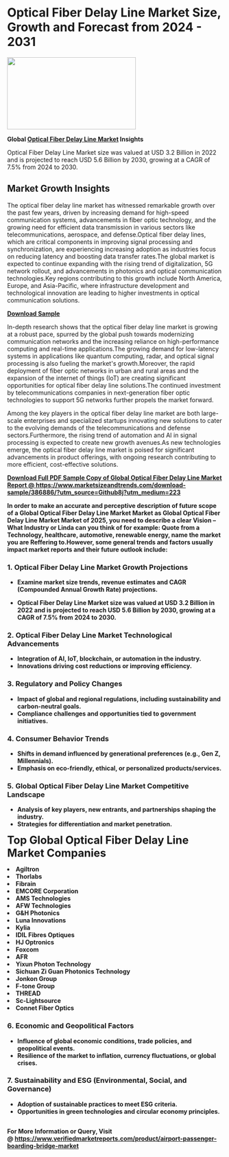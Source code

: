 <H1>Optical Fiber Delay Line Market Size, Growth and Forecast from 2024 - 2031</H1><img class="aligncenter size-medium wp-image-584254" src="https://thirdeyenews.in/wp-content/uploads/2024/09/Global-Market-Research-300x168.jpeg" alt="" width="300" height="168" /><p><strong>Global&nbsp;<a href="https://www.marketsizeandtrends.com/download-sample/386886/?utm_source=Github8j?utm_medium=223">Optical Fiber Delay Line Market</a> Insights</strong></p><p>Optical Fiber Delay Line Market size was valued at USD 3.2 Billion in 2022 and is projected to reach USD 5.6 Billion by 2030, growing at a CAGR of 7.5% from 2024 to 2030.</p><p><h2>Market Growth Insights</h2> <p>The optical fiber delay line market has witnessed remarkable growth over the past few years, driven by increasing demand for high-speed communication systems, advancements in fiber optic technology, and the growing need for efficient data transmission in various sectors like telecommunications, aerospace, and defense.Optical fiber delay lines, which are critical components in improving signal processing and synchronization, are experiencing increasing adoption as industries focus on reducing latency and boosting data transfer rates.The global market is expected to continue expanding with the rising trend of digitalization, 5G network rollout, and advancements in photonics and optical communication technologies.Key regions contributing to this growth include North America, Europe, and Asia-Pacific, where infrastructure development and technological innovation are leading to higher investments in optical communication solutions.</p> <p><strong><a href="download_sample_link">Download Sample</a></strong></p> <p>In-depth research shows that the optical fiber delay line market is growing at a robust pace, spurred by the global push towards modernizing communication networks and the increasing reliance on high-performance computing and real-time applications.The growing demand for low-latency systems in applications like quantum computing, radar, and optical signal processing is also fueling the market's growth.Moreover, the rapid deployment of fiber optic networks in urban and rural areas and the expansion of the internet of things (IoT) are creating significant opportunities for optical fiber delay line solutions.The continued investment by telecommunications companies in next-generation fiber optic technologies to support 5G networks further propels the market forward.</p> <p>Among the key players in the optical fiber delay line market are both large-scale enterprises and specialized startups innovating new solutions to cater to the evolving demands of the telecommunications and defense sectors.Furthermore, the rising trend of automation and AI in signal processing is expected to create new growth avenues.As new technologies emerge, the optical fiber delay line market is poised for significant advancements in product offerings, with ongoing research contributing to more efficient, cost-effective solutions.</p> <p><strong><a href="get_more_link"></p><p><span class=""><strong>Download Full PDF Sample Copy of Global Optical Fiber Delay Line Market Report</strong> @ <a href="https://www.marketsizeandtrends.com/download-sample/386886/?utm_source=Github8j?utm_medium=223" target="_blank">https://www.marketsizeandtrends.com/download-sample/386886/?utm_source=Github8j?utm_medium=223</a></span></p><p>In order to make an accurate and perceptive description of future scope of a Global&nbsp;Optical Fiber Delay Line Market Market as Global&nbsp;Optical Fiber Delay Line Market Market of 2025, you need to describe a clear Vision &ndash; What Industry or Linda can you think of for example: Quote from a Technology, healthcare, automotive, renewable energy, name the market you are Reffering to.However, some general trends and factors usually impact market reports and their future outlook include:</p><h3>1.&nbsp;<strong>Optical Fiber Delay Line Market Growth Projections</strong></h3><ul><li>Examine market size trends, revenue estimates and CAGR (Compounded Annual Growth Rate) projections.</li><li><p>Optical Fiber Delay Line Market size was valued at USD 3.2 Billion in 2022 and is projected to reach USD 5.6 Billion by 2030, growing at a CAGR of 7.5% from 2024 to 2030.</p></li></ul><h3>2.&nbsp;<strong>Optical Fiber Delay Line Market Technological Advancements</strong></h3><ul><li>Integration of AI, IoT, blockchain, or automation in the industry.</li><li>Innovations driving cost reductions or improving efficiency.</li></ul><h3>3.&nbsp;<strong>Regulatory and Policy Changes</strong></h3><ul><li>Impact of global and regional regulations, including sustainability and carbon-neutral goals.</li><li>Compliance challenges and opportunities tied to government initiatives.</li></ul><h3>4.&nbsp;<strong>Consumer Behavior Trends</strong></h3><ul><li>Shifts in demand influenced by generational preferences (e.g., Gen Z, Millennials).</li><li>Emphasis on eco-friendly, ethical, or personalized products/services.</li></ul><h3>5.&nbsp;<strong>Global Optical Fiber Delay Line Market Competitive Landscape</strong></h3><ul><li>Analysis of key players, new entrants, and partnerships shaping the industry.</li><li>Strategies for differentiation and market penetration.</li></ul><p data-pm-slice="1 1 []"><span style="color: inherit; font-family: inherit; font-size: 25px;">Top Global Optical Fiber Delay Line Market Companies</span></p><div class="" data-test-id=""><p><li>Agiltron</li><li> Thorlabs</li><li> Fibrain</li><li> EMCORE Corporation</li><li> AMS Technologies</li><li> AFW Technologies</li><li> G&H Photonics</li><li> Luna Innovations</li><li> Kylia</li><li> IDIL Fibres Optiques</li><li> HJ Optronics</li><li> Foxcom</li><li> AFR</li><li> Yixun Photon Technology</li><li> Sichuan Zi Guan Photonics Technology</li><li> Jonkon Group</li><li> F-tone Group</li><li> THREAD</li><li> Sc-Lightsource</li><li> Connet Fiber Optics</li></p></div><h3>6.&nbsp;<strong>Economic and Geopolitical Factors</strong></h3><ul><li>Influence of global economic conditions, trade policies, and geopolitical events.</li><li>Resilience of the market to inflation, currency fluctuations, or global crises.</li></ul><h3>7.&nbsp;<strong>Sustainability and ESG (Environmental, Social, and Governance)</strong></h3><ul><li>Adoption of sustainable practices to meet ESG criteria.</li><li>Opportunities in green technologies and circular economy principles.</li></ul><h2><strong style="font-size: 14px;">For More Information or Query, Visit @&nbsp;</strong><a style="background-color: #ffffff; font-size: 14px;" href="https://www.marketsizeandtrends.com/report/optical-fiber-delay-line-market/" target="_blank">https://www.verifiedmarketreports.com/product/airport-passenger-boarding-bridge-market</a></h2>